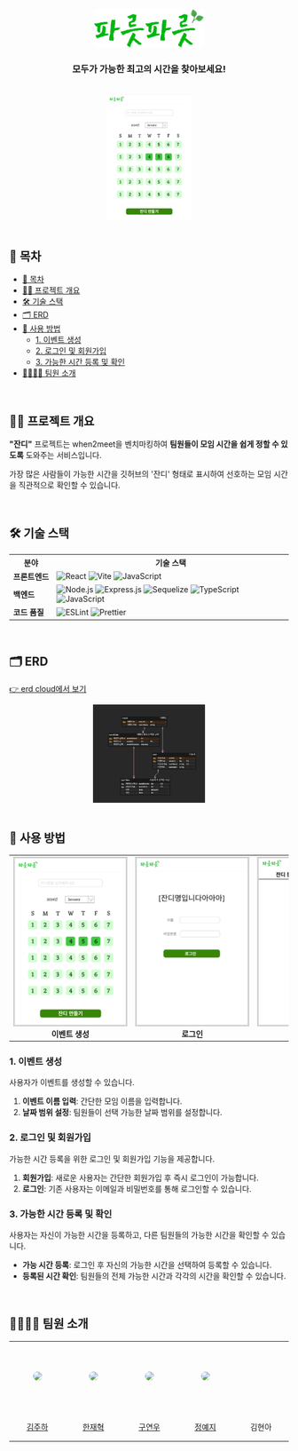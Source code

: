 <div align="center">
  <img src="./misc/로고.png" alt="대표 이미지" width="200" />
  <h3>모두가 가능한 최고의 시간을 찾아보세요!</h3>

  </br>
  
  <a href="https://youtu.be/J1aSaotSOsg">
    <img src="./misc/잔디만들기.png" alt="실행영상" style="width: 30%;" />
  </a>
</div>


</br>

<h2>📄 목차</h2>
<ul>
  <li><a href="#-목차">📄 목차</a></li>
  <li><a href="#-프로젝트-개요">✍🏻 프로젝트 개요</a></li>
  <li><a href="#-기술-스택">🛠 기술 스택</a></li>
  <li><a href="#-erd">🗂 ERD</a></li>
  <li>
    <a href="#-사용-방법">🚀 사용 방법</a>
    <ul>
      <li><a href="#1-이벤트-생성">1. 이벤트 생성</a></li>
      <li><a href="#2-로그인-및-회원가입">2. 로그인 및 회원가입</a></li>
      <li><a href="#3-가능한-시간-등록-및-확인">3. 가능한 시간 등록 및 확인</a></li>
    </ul>
  </li>
  <li><a href="#-팀원-소개">👨‍👨‍👦‍👦 팀원 소개</a></li>
</ul>

</br>

## ✍🏻 프로젝트 개요

**"잔디"** 프로젝트는 when2meet을 벤치마킹하여 **팀원들이 모임 시간을 쉽게 정할 수 있도록** 도와주는 서비스입니다.

가장 많은 사람들이 가능한 시간을 깃허브의 '잔디' 형태로 표시하여 선호하는 모임 시간을 직관적으로 확인할 수 있습니다.

</br>

## 🛠 기술 스택

<table>
  <tr>
    <th>분야</th>
    <th>기술 스택</th>
  </tr>
  <tr>
    <td style="white-space: nowrap;"><b>프론트엔드</b></td>
    <td>
      <img src="https://img.shields.io/badge/React-61DAFB?style=flat&logo=react&logoColor=white" alt="React" />
      <img src="https://img.shields.io/badge/Vite-646CFF?style=flat&logo=vite&logoColor=white" alt="Vite" />
      <img src="https://img.shields.io/badge/JavaScript-F7DF1E?style=flat&logo=javascript&logoColor=black" alt="JavaScript" />
    </td>
  </tr>
  <tr>
    <td><b>백엔드</b></td>
    <td>
      <img src="https://img.shields.io/badge/Node.js-43853D?style=flat&logo=node.js&logoColor=white" alt="Node.js" />
      <img src="https://img.shields.io/badge/Express.js-404D59?style=flat&logo=express" alt="Express.js" />
      <img src="https://img.shields.io/badge/Sequelize-3766AB?style=flat&logo=sequelize&logoColor=white" alt="Sequelize" />
      <img src="https://img.shields.io/badge/TypeScript-007ACC?style=flat&logo=typescript&logoColor=white" alt="TypeScript" />
      <img src="https://img.shields.io/badge/JavaScript-F7DF1E?style=flat&logo=javascript&logoColor=black" alt="JavaScript" />
    </td>
  </tr>
  <tr>
    <td><b>코드 품질</b></td>
    <td>
      <img src="https://img.shields.io/badge/ESLint-3A33D1?style=flat&logo=eslint&logoColor=white" alt="ESLint" />
      <img src="https://img.shields.io/badge/Prettier-1A2C34?style=flat&logo=prettier&logoColor=F7BA3E" alt="Prettier" />
    </td>
  </tr>
</table>

</br>

## 🗂 ERD

<a href="https://www.erdcloud.com/d/kPKoPRN5DfwFMEi4a" >👉 erd cloud에서 보기</a>

<img src="./misc/파릇파릇erd.png" style="width: 40%; display: block; margin: 0 auto;" alt="erd" />

</br>

## 🚀 사용 방법

<table align="center">
  <tr>
    <td style="text-align: center;">
      <img
        src="./misc/잔디만들기.png"
        alt="잔디만들기"
        style="border: 3px solid lightgrey; width: 200px; height: 300px; max-width: 250px; max-height: 300px;"
      /><br />
      <b>이벤트 생성</b>
    </td>
    <td style="text-align: center;">
      <img
        src="./misc/로그인.png"
        alt="로그인"
        style="border: 3px solid lightgrey; width: 200px; height: 300px; max-width: 250px; max-height: 300px;"
      /><br />
      <b>로그인</b>
    </td>
    <td style="text-align: center;">
      <img
        src="./misc/잔디등록.png"
        alt="가능한 시간 등록"
        style="border: 3px solid lightgrey; width: 200px; height: 300px; max-width: 250px; max-height: 300px;"
      /><br />
      <b>잔디등록</b>
    </td>
    <td style="text-align: center;">
      <img
        src="./misc/잔디보기.png"
        alt="등록된 시간 보기"
        style="border: 3px solid lightgrey; width: 200px; height: 300px; max-width: 250px; max-height: 300px;"
      /><br />
      <b>잔디보기</b>
    </td>
  </tr>
</table>

### 1. 이벤트 생성

사용자가 이벤트를 생성할 수 있습니다.

1. **이벤트 이름 입력**: 간단한 모임 이름을 입력합니다.
2. **날짜 범위 설정**: 팀원들이 선택 가능한 날짜 범위를 설정합니다.

### 2. 로그인 및 회원가입

가능한 시간 등록을 위한 로그인 및 회원가입 기능을 제공합니다.

1. **회원가입**: 새로운 사용자는 간단한 회원가입 후 즉시 로그인이 가능합니다.
2. **로그인**: 기존 사용자는 이메일과 비밀번호를 통해 로그인할 수 있습니다.

### 3. 가능한 시간 등록 및 확인

사용자는 자신이 가능한 시간을 등록하고, 다른 팀원들의 가능한 시간을 확인할 수 있습니다.

- **가능 시간 등록**: 로그인 후 자신의 가능한 시간을 선택하여 등록할 수 있습니다.
- **등록된 시간 확인**: 팀원들의 전체 가능한 시간과 각각의 시간을 확인할 수 있습니다.

</br>

## 👨‍👨‍👦‍👦 팀원 소개

<table>
  <tr height="130px">
    <td align="center" width="130px">
      <a href="https://github.com/hayamaster"><img src="https://avatars.githubusercontent.com/u/88622675?v=4" style="border-radius: 50%" /></a>
    </td>
    <td align="center" width="130px">
      <a href="https://github.com/andyhan-23"><img src="https://avatars.githubusercontent.com/u/98483125?v=4" style="border-radius: 50%" /></a>
    </td>
    <td align="center" width="130px">
      <a href="https://github.com/nuyeo"><img src="https://avatars.githubusercontent.com/u/104813592?v=4" style="border-radius: 50%" /></a>
    </td>
    <td align="center" width="130px">
      <a href="https://github.com/xEzIxX"><img src="https://avatars.githubusercontent.com/u/128362224?v=4" style="border-radius: 50%" /></a>
    </td>
    <td align="center" width="130px">
      <a><img src="" style="border-radius: 50%" /></a>
    </td>
  </tr>
  <tr height="50px">
    <td align="center" width="130px"><a href="https://github.com/hayamaster">김주하</a></td>
    <td align="center" width="130px"><a href="https://github.com/andyhan-23">한재혁</a></td>
    <td align="center" width="130px"><a href="https://github.com/nuyeo">구연우</a></td>
    <td align="center" width="130px"><a href="https://github.com/xEzIxX">정예지</a></td>
    <td align="center" width="130px"><a>김현아</a></td>
  </tr>
</table>

<br />

